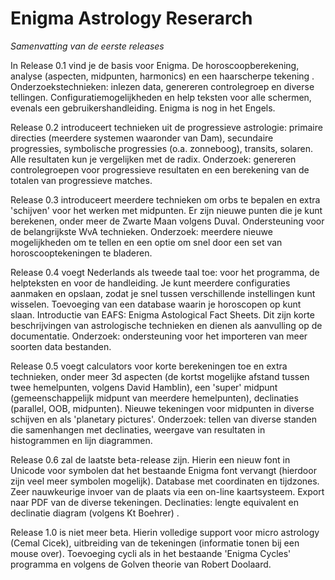 # Enigma Astrology Reserarch

*Samenvatting van de eerste releases*

In Release 0.1 vind je de basis voor Enigma. De horoscoopberekening, analyse (aspecten, midpunten, harmonics) en een haarscherpe tekening . Onderzoekstechnieken: inlezen data, genereren controlegroep en diverse tellingen. Configuratiemogelijkheden en help teksten voor alle schermen, evenals een gebruikershandleiding. Enigma is nog in het Engels.

Release 0.2 introduceert technieken uit de progressieve astrologie: primaire directies (meerdere systemen waaronder van Dam), secundaire progressies, symbolische progressies (o.a. zonneboog), transits, solaren. Alle resultaten kun je vergelijken met de radix.  Onderzoek: genereren controlegroepen voor progressieve resultaten en een berekening van de totalen van progressieve matches.

Release 0.3 introduceert meerdere technieken om orbs te bepalen en extra 'schijven' voor het werken met midpunten. Er zijn nieuwe punten die je kunt berekenen, onder meer de Zwarte Maan volgens Duval. Ondersteuning voor de belangrijkste WvA technieken. Onderzoek: meerdere nieuwe mogelijkheden om te tellen en een optie om snel door een set van horoscooptekeningen te bladeren.

Release 0.4 voegt Nederlands als tweede taal toe: voor het programma, de helpteksten en voor de handleiding. Je kunt meerdere configuraties aanmaken en opslaan, zodat je snel tussen verschillende instellingen kunt wisselen. Toevoeging van een database waarin je horoscopen op kunt slaan. Introductie van EAFS: Enigma Astological Fact Sheets. Dit zijn korte beschrijvingen van astrologische technieken en dienen als aanvulling op de documentatie. Onderzoek: ondersteuning voor het importeren van meer soorten data bestanden.

Release 0.5 voegt calculators voor korte berekeningen toe en extra technieken, onder meer 3d aspecten (de kortst mogelijke afstand tussen twee hemelpunten, volgens David Hamblin), een 'super' midpunt (gemeenschappelijk midpunt van meerdere hemelpunten), declinaties (parallel, OOB, midpunten). Nieuwe tekeningen voor midpunten in diverse schijven en als 'planetary pictures'. Onderzoek: tellen van diverse standen die samenhangen met declinaties, weergave van resultaten in histogrammen en lijn diagrammen.

Release 0.6 zal de laatste beta-release zijn. Hierin een nieuw font in Unicode voor symbolen dat het bestaande Enigma font vervangt (hierdoor zijn veel meer symbolen mogelijk). Database met coordinaten en tijdzones. Zeer nauwkeurige invoer van de plaats via een on-line kaartsysteem. Export naar PDF van de diverse tekeningen. Declinaties: lengte equivalent en declinatie diagram (volgens Kt Boehrer) .

Release 1.0 is niet meer beta. Hierin volledige support voor micro astrology (Cemal Cicek), uitbreiding van de tekeningen (informatie tonen bij een mouse over). Toevoeging cycli als in het bestaande 'Enigma Cycles' programma en volgens de Golven theorie van Robert Doolaard.





